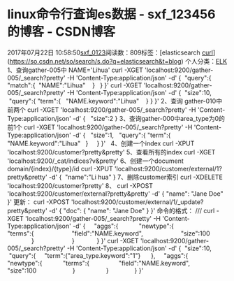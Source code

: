 # linux命令行查询es数据 - sxf_123456的博客 - CSDN博客
2017年07月22日 10:58:50[sxf_0123](https://me.csdn.net/sxf_123456)阅读数：809标签：[elasticsearch																[curl](https://so.csdn.net/so/search/s.do?q=curl&t=blog)](https://so.csdn.net/so/search/s.do?q=elasticsearch&t=blog)
个人分类：[ELK](https://blog.csdn.net/sxf_123456/article/category/7036606)
                1、查询gather-005中 NAME='Lihua'
curl -XGET 'localhost:9200/gather-005/_search?pretty' -H 'Content-Type:application/json' -d'
{
 "query":{
  "match":{
 "NAME":"Lihua"
   }
  }
}'
curl -XGET 'localhost:9200/gather-005/_search?pretty' -H 'Content-Type:application/json' -d'
{
 "size":10,
 "query":{
"term":{
  "NAME.keyword":"Lihua"
   }
}
}'
2、查询 gather-010中前两个
curl -XGET 'localhost:9200/gather-005/_search?pretty' -H 'Content-Type:application/json' -d'
{
  "size":2
}
3、查询gather-000中area_type为0的前1个
curl -XGET 'localhost:9200/gather-005/_search?pretty' -H 'Content-Type:application/json' -d'
{
  "size":1,
  "query":{
"term":{
"NAME.keyword":"Lihua"
  }
    }
}'  
4、创建一个index
curl -XPUT 'localhost:9200/customer?pretty&pretty'
5、查看所有的index
curl -XGET 'localhost:9200/_cat/indices?v&pretty'
6、创建一个document domain/{index}/{type}/id
curl -XPUT 'localhost:9200/customer/external/1?pretty&pretty' -d'
{
 "name":"Li hua"
}
7、删除customer索引
curl -XDELETE 'localhost:9200/customer?pretty'
8、
curl -XPOST 'localhost:9200/customer/external?pretty&pretty' -d'
{
"name": "Jane Doe"
}'
更新：
curl -XPOST 'localhost:9200/customer/external/1/_update?pretty&pretty' -d'
{
"doc": { "name": "Jane Doe" }
}'
命令的格式：
<REST Verb> /<Index>/<Type>/<ID>
curl -XGET 'localhost:9200/gather-005/_search?pretty' -H 'Content-Type:application/json' -d'
{
    "aggs":{
           "newtype":{
                  "terms":{
                     "field":"NAME.keyword",
                     "size":100
                        }
                     }
            }
}'
curl -XGET 'localhost:9200/gather-005/_search?pretty' -H 'Content-Type:application/json' -d'
{
 "size":10,
 "query":{
    "term":{"area_type.keyword":"1"}
     },
    "aggs":{
        "newtype":{
           "terms":{
                "field":"NAME.keyword",
                "size":100
                    }
                 }
              }
}'
